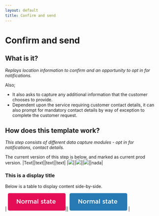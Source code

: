 ```yaml
---
layout: default
title: Confirm and send
---
```

# Confirm and send 

## What is it?

*Replays location information to confirm and an opportunity to opt in for notifications.* 

Also;

* It also asks to capture any additional information that the customer chooses to provide. 
* Dependent upon the service requiring customer contact details, it can also prompt for mandatory contact details by way of exception to complete the customer request. 

## How does this template work?

*This step consists of different data capture modules - opt in for notifications, contact details.* 

The current version of this step is below, and marked as current prod version.
|Text||text||text||text|
|![](/img/Confirm_and_send_current_Sept_18.png)||![](/img/Contact_details_module.png)||![](/img/Opt_in_details_module.png)||nada|

### This is a display title
Below is a table to display content side-by-side.

| ![](components/img/button-primary.png)|| ![](components/img/button-secondary.png) |
